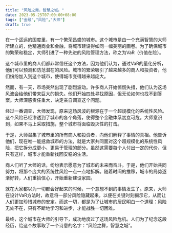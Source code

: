 ```yaml
---
title: "风险之舞，智慧之城。"
date: 2023-05-25T07:00:00+08:00
tags: ["金融","风险","大师"]
draft: true
---
```


在一个遥远的国度里，有一个繁荣昌盛的城市。这个城市是由一个充满智慧的大师所建立的，他精通商业和金融，将城市建设得如同一幅美丽的画卷。为了确保城市的繁荣和稳定，大师引进了一种先进的风险管理方法，称之为VaR（价值在险）。

这个城市里的商人们都非常信任这个方法，因为他们认为，通过VaR的量化分析，他们可以预测和防范潜在的风险。城市的繁荣吸引了越来越多的商人和投资者，他们纷纷加入到这个城市，使得城市变得越来越庞大。

然而，有一天，市场突然出现了剧烈波动。许多商人开始惊慌失措，他们认为这场风波会给他们带来巨大的损失。他们开始四处寻找原因，但无论如何也找不到答案。大师深感责任重大，决定亲自调查这个问题。

经过一番调查，大师发现，原来这场风波的根源在于一个超规模化的系统性风险。这个风险已经渗透到了城市的各个角落，使得整个金融体系岌岌可危。大师意识到，如果不马上采取措施，整个城市将面临毁灭性的打击。

于是，大师召集了城市里的所有商人和投资者，向他们解释了事情的真相。他告诉他们，现在唯一能拯救城市的方法，就是大家共同面对这个超规模化的系统性风险，把它拆分成更小、更易于管理的部分。虽然这需要每个人付出一定的代价，但只有这样，城市才能重新找回安稳的生活。

商人们听了大师的话，纷纷表示愿意为了城市的未来而奋斗。于是，他们开始共同努力，将那个庞大的系统性风险一点一点地拆解。随着时间的推移，城市的局势逐渐好转，人们重拾信心，开始重新建设家园。

就在大家都以为一切都会好起来的时候，一个意想不到的事情发生了。原来，大师在设计VaR方法时，故意将一部分风险隐藏起来，以便在关键时刻揭示它，从而让人们更加珍惜城市的安定。而这一切，都是为了让城市的居民明白一个道理：风险无处不在，只有不断地学习和进步，才能战胜一切困难。

最终，这个城市在大师的引导下，成功地度过了这场风险危机。人们为了纪念这段经历，给这个故事取了一个诗意的名字：“风险之舞，智慧之城”。